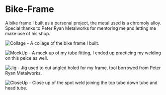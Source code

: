 # Bike-Frame
A bike frame I built as a personal project, the metal used is a chromoly alloy. Special thanks to Peter Ryan Metalworks for mentoring me and letting me make use of his shop.  

![Collage](https://user-images.githubusercontent.com/46405515/72674348-2e6aa580-3a2a-11ea-982a-1ca1ae05baca.jpg) - A collage of the bike frame I built.

![MockUp](https://user-images.githubusercontent.com/46405515/72674365-55c17280-3a2a-11ea-8fba-acb5d6bfc21a.jpg) - A mock up of my tube fitting, I ended up practicing my welding on this peice as well.

![Jig](https://user-images.githubusercontent.com/46405515/72674376-6d98f680-3a2a-11ea-86a5-e277bae86993.jpg) - Jig used to cut angled holed for my frame, tool borrowed from Peter Ryan Metalworks.

![CloseUp](https://user-images.githubusercontent.com/46405515/72674382-7ab5e580-3a2a-11ea-9035-0867f55b5ec8.jpg) - Close up of the spot weld joining the top tube down tube and head tube.
